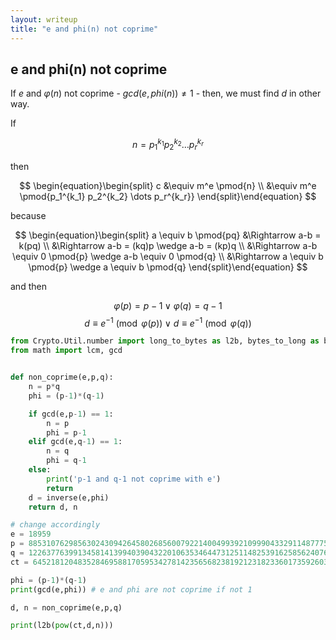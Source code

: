 ```yaml
---
layout: writeup
title: "e and phi(n) not coprime"
---
```


## e and phi(n) not coprime

If $e$ and $\varphi(n)$ not coprime - $gcd(e,phi(n)) \neq 1$ - then, we must find $d$ in other way.

If 

$$ \begin{equation} n = p_1^{k_1} p_2^{k_2} \dots p_r^{k_r} \end{equation} $$

then 

$$ \begin{equation}\begin{split}
	c 	&\equiv m^e \pmod{n} \\
		&\equiv m^e \pmod{p_1^{k_1} p_2^{k_2} \dots p_r^{k_r}}
\end{split}\end{equation} $$

because

$$ \begin{equation}\begin{split} 
	a \equiv b \pmod{pq} 	&\Rightarrow a-b = k(pq) \\
							&\Rightarrow a-b = (kq)p \wedge a-b = (kp)q \\
							&\Rightarrow a-b \equiv 0 \pmod{p} \wedge a-b \equiv 0 \pmod{q} \\
							&\Rightarrow a \equiv b \pmod{p} \wedge a \equiv b \pmod{q}
\end{split}\end{equation} $$

and then 

$$ \begin{equation} \varphi(p) = p-1 \vee \varphi(q) = q-1 \end{equation} $$
$$ \begin{equation} d \equiv e^{-1} \pmod{\varphi(p)} \vee d \equiv e^{-1} \pmod{\varphi(q)} \end{equation} $$


```python
from Crypto.Util.number import long_to_bytes as l2b, bytes_to_long as b2l, inverse
from math import lcm, gcd


def non_coprime(e,p,q):
	n = p*q
	phi = (p-1)*(q-1)

	if gcd(e,p-1) == 1:
		n = p
		phi = p-1
	elif gcd(e,q-1) == 1:
		n = q
		phi = q-1
	else:
		print('p-1 and q-1 not coprime with e')
		return
	d = inverse(e,phi)
	return d, n

# change accordingly
e = 18959
p = 8853107629856302430942645802685600792214004993921099904332911487775152756152460899671437787731654521568200225685173143721860070387195312109191089843558621
q = 12263776399134581413994039043220106353464473125114825391625856240762676598269365363349978019785253746863903410731653514543481130557521535535237879154364911
ct = 64521812048352846958817059534278142356568238192123182336017359260377716295619478728140210232152018155950695896362673540987021049139829121799099909484852120051863107269165139203886417085008081775352265576110683356959797391197297615443422020648048621511483229468510937180464189390129089235915976695524813058244

phi = (p-1)*(q-1)
print(gcd(e,phi)) # e and phi are not coprime if not 1

d, n = non_coprime(e,p,q)

print(l2b(pow(ct,d,n)))
```


